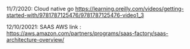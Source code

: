 11/7/2020: Cloud native go
https://learning.oreilly.com/videos/getting-started-with/9781787125476/9781787125476-video1_3

12/10/20021:
SAAS AWS link : https://aws.amazon.com/partners/programs/saas-factory/saas-architecture-overview/

